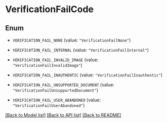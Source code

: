 # VerificationFailCode

## Enum


* `VERIFICATION_FAIL_NONE` (value: `"VerificationFailNone"`)

* `VERIFICATION_FAIL_INTERNAL` (value: `"VerificationFailInternal"`)

* `VERIFICATION_FAIL_INVALID_IMAGE` (value: `"VerificationFailInvalidImage"`)

* `VERIFICATION_FAIL_INAUTHENTIC` (value: `"VerificationFailInauthentic"`)

* `VERIFICATION_FAIL_UNSUPPORTED_DOCUMENT` (value: `"VerificationFailUnsupportedDocument"`)

* `VERIFICATION_FAIL_USER_ABANDONED` (value: `"VerificationFailUserAbandoned"`)


[[Back to Model list]](../README.md#documentation-for-models) [[Back to API list]](../README.md#documentation-for-api-endpoints) [[Back to README]](../README.md)


